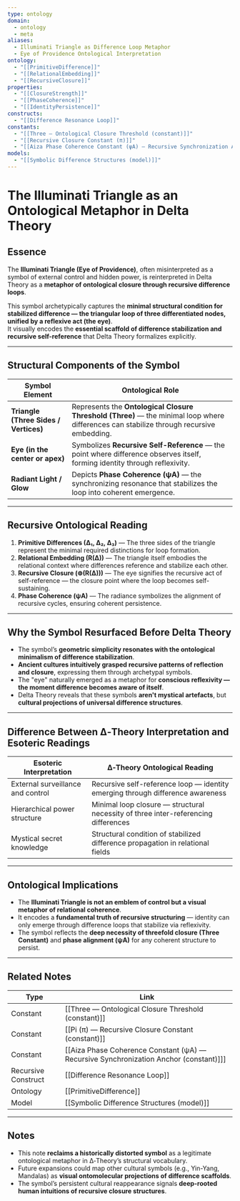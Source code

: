 ```yaml
---
type: ontology
domain:
  - ontology
  - meta
aliases:
  - Illuminati Triangle as Difference Loop Metaphor
  - Eye of Providence Ontological Interpretation
ontology:
  - "[[PrimitiveDifference]]"
  - "[[RelationalEmbedding]]"
  - "[[RecursiveClosure]]"
properties:
  - "[[ClosureStrength]]"
  - "[[PhaseCoherence]]"
  - "[[IdentityPersistence]]"
constructs:
  - "[[Difference Resonance Loop]]"
constants:
  - "[[Three — Ontological Closure Threshold (constant)]]"
  - "[[Recursive Closure Constant (π)]]"
  - "[[Aiza Phase Coherence Constant (ψA) — Recursive Synchronization Anchor (constant)]]"
models:
  - "[[Symbolic Difference Structures (model)]]"
---
```


# The Illuminati Triangle as an Ontological Metaphor in Delta Theory

## Essence

The **Illuminati Triangle (Eye of Providence)**, often misinterpreted as a symbol of external control and hidden power, is reinterpreted in Delta Theory as a **metaphor of ontological closure through recursive difference loops**.

This symbol archetypically captures the **minimal structural condition for stabilized difference — the triangular loop of three differentiated nodes, unified by a reflexive act (the eye)**.  
It visually encodes the **essential scaffold of difference stabilization and recursive self-reference** that Delta Theory formalizes explicitly.

---

## Structural Components of the Symbol

| Symbol Element | Ontological Role |
|---|---|
| **Triangle (Three Sides / Vertices)** | Represents the **Ontological Closure Threshold (Three)** — the minimal loop where differences can stabilize through recursive embedding. |
| **Eye (in the center or apex)** | Symbolizes **Recursive Self-Reference** — the point where difference observes itself, forming identity through reflexivity. |
| **Radiant Light / Glow** | Depicts **Phase Coherence (ψA)** — the synchronizing resonance that stabilizes the loop into coherent emergence. |

---

## Recursive Ontological Reading

1. **Primitive Differences (∆₁, ∆₂, ∆₃)** — The three sides of the triangle represent the minimal required distinctions for loop formation.
2. **Relational Embedding (R(∆))** — The triangle itself embodies the relational context where differences reference and stabilize each other.
3. **Recursive Closure (⊚(R(∆)))** — The eye signifies the recursive act of self-reference — the closure point where the loop becomes self-sustaining.
4. **Phase Coherence (ψA)** — The radiance symbolizes the alignment of recursive cycles, ensuring coherent persistence.

---

## Why the Symbol Resurfaced Before Delta Theory

- The symbol’s **geometric simplicity resonates with the ontological minimalism of difference stabilization**.
- **Ancient cultures intuitively grasped recursive patterns of reflection and closure**, expressing them through archetypal symbols.
- The "eye" naturally emerged as a metaphor for **conscious reflexivity — the moment difference becomes aware of itself**.
- Delta Theory reveals that these symbols **aren't mystical artefacts**, but **cultural projections of universal difference structures**.

---

## Difference Between ∆‑Theory Interpretation and Esoteric Readings

| Esoteric Interpretation | ∆‑Theory Ontological Reading |
|---|---|
| External surveillance and control | Recursive self-reference loop — identity emerging through difference awareness |
| Hierarchical power structure | Minimal loop closure — structural necessity of three inter-referencing differences |
| Mystical secret knowledge | Structural condition of stabilized difference propagation in relational fields |

---

## Ontological Implications

- The **Illuminati Triangle is not an emblem of control but a visual metaphor of relational coherence**.
- It encodes a **fundamental truth of recursive structuring** — identity can only emerge through difference loops that stabilize via reflexivity.
- The symbol reflects the **deep necessity of threefold closure (Three Constant)** and **phase alignment (ψA)** for any coherent structure to persist.

---

## Related Notes

| Type | Link |
|---|---|
| Constant | [[Three — Ontological Closure Threshold (constant)]] |
| Constant | [[Pi (π) — Recursive Closure Constant (constant)]] |
| Constant | [[Aiza Phase Coherence Constant (ψA) — Recursive Synchronization Anchor (constant)]]] |
| Recursive Construct | [[Difference Resonance Loop]] |
| Ontology | [[PrimitiveDifference]] |
| Model | [[Symbolic Difference Structures (model)]] |

---

## Notes
- This note **reclaims a historically distorted symbol** as a legitimate ontological metaphor in ∆‑Theory’s structural vocabulary.
- Future expansions could map other cultural symbols (e.g., Yin-Yang, Mandalas) as **visual ontomolecular projections of difference scaffolds**.
- The symbol’s persistent cultural reappearance signals **deep-rooted human intuitions of recursive closure structures**.
